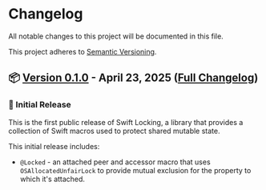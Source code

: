 # Changelog

All notable changes to this project will be documented in this file. 

This project adheres to [Semantic Versioning](https://semver.org).

## 📦 [Version 0.1.0](https://github.com/fetch-rewards/swift-locking/releases/tag/0.1.0) - April 23, 2025 ([Full Changelog](https://github.com/fetch-rewards/swift-locking/commits/0.1.0))

### 🚀 Initial Release

This is the first public release of Swift Locking, a library that provides a collection of Swift macros used to protect shared mutable state.

This initial release includes:

- `@Locked` - an attached peer and accessor macro that uses `OSAllocatedUnfairLock` to provide mutual exclusion for the property to which it's attached.
